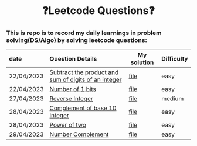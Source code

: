 <div align="center">
    <h1>❓Leetcode Questions❓</h1>
</div>

### This is repo is to record my daily learnings in problem solving(DS/Algo) by solving leetcode questions:

| date       | Question Details                                                     | My solution                            | Difficulty |
| :--------- | :---------------------------------------------------------------- | ------------------------------- | ---------- |
| 22/04/2023 | [Subtract the product and sum of digits of an integer](https://leetcode.com/problems/subtract-the-product-and-sum-of-digits-of-an-integer)                                                 | [file](./subtract-the-product-and-sum-of-digits-of-an-integer.cpp)  | easy       |
| 22/04/2023 | [Number of 1 bits](https://leetcode.com/problems/number-of-1-bits/description/)                                                 | [file](./2_number-of-1-bits.cpp)  | easy       |
| 27/04/2023 | [Reverse Integer](https://leetcode.com/problems/reverse-integer)                                                 | [file](./3_reverse_integer.cpp)  | medium       |
| 28/04/2023 | [Complement of base 10 integer](https://leetcode.com/problems/complement-of-base-10-integer/)                                                 | [file](./4_complement_of_base_10_integer.cpp)  | easy       |
| 28/04/2023 | [Power of two](https://leetcode.com/problems/power-of-two/)                                                 | [file](./5_power_of_two.cpp)  | easy       |
| 29/04/2023 | [Number Complement](https://leetcode.com/problems/number-complement/)                                                 | [file](./6_Number_complement.cpp)  | easy       |